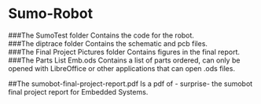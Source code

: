 # Sumo-Robot
###The SumoTest folder 
Contains the code for the robot. <br />
###The diptrace folder
Contains the schematic and pcb files.<br />
###The Final Project Pictures folder 
Contains figures in the final report.<br />
###The Parts List Emb.ods 
Contains a list of parts ordered, can only be opened with LibreOffice or other applications 
that can open .ods files.<br />

##The sumobot-final-project-report.pdf 
Is a pdf of - surprise- the sumobot final project report for Embedded Systems.<br />
